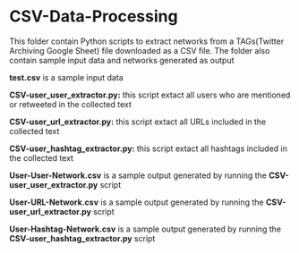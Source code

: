 # CSV-Data-Processing
This folder contain Python scripts to extract networks from a TAGs(Twitter Archiving Google Sheet) file downloaded as a CSV file. 
The folder also contain sample input data and networks generated as output

**test.csv** is a sample input data

**CSV-user_user_extractor.py:** this script extact all users who are mentioned or retweeted in the collected text 

**CSV-user_url_extractor.py:** this script extact all URLs included in the collected text 

**CSV-user_hashtag_extractor.py:** this script extact all hashtags included in the collected text 

**User-User-Network.csv** is a sample output generated by running the **CSV-user_user_extractor.py** script

**User-URL-Network.csv** is a sample output generated by running the **CSV-user_url_extractor.py** script

**User-Hashtag-Network.csv** is a sample output generated by running the **CSV-user_hashtag_extractor.py** script
